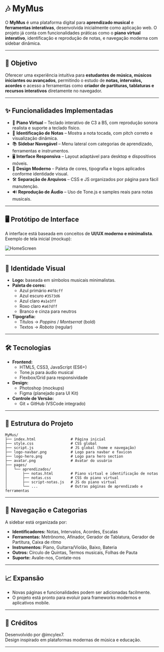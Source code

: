# 🎶 MyMus

O **MyMus** é uma plataforma digital para **aprendizado musical** e **ferramentas interativas**, desenvolvida inicialmente como aplicação web. O projeto já conta com funcionalidades práticas como o **piano virtual interativo**, identificação e reprodução de notas, e navegação moderna com sidebar dinâmica.

---

## 🚀 Objetivo
Oferecer uma experiência intuitiva para **estudantes de música, músicos iniciantes ou avançados**, permitindo o estudo de **notas, intervalos, acordes** e acesso a ferramentas como **criador de partituras, tablaturas e recursos interativos** diretamente no navegador.

---

## ✨ Funcionalidades Implementadas
- 🎹 **Piano Virtual** – Teclado interativo de C3 a B5, com reprodução sonora realista e suporte a teclado físico.
- 🎼 **Identificação de Notas** – Mostra a nota tocada, com pitch correto e visualização dinâmica.
- 📚 **Sidebar Navegável** – Menu lateral com categorias de aprendizado, ferramentas e instrumentos.
- 🖥️ **Interface Responsiva** – Layout adaptável para desktop e dispositivos móveis.
- 🎨 **Design Moderno** – Paleta de cores, tipografia e logos aplicados conforme identidade visual.
- 🛠️ **Separação de Arquivos** – CSS e JS organizados por página para fácil manutenção.
- 🔊 **Reprodução de Áudio** – Uso de Tone.js e samples reais para notas musicais.

---

## 🖥️ Protótipo de Interface
A interface está baseada em conceitos de **UI/UX moderno e minimalista**.  
Exemplo de tela inicial (mockup):

![HomeScreen](./HomeScreen.png)

---

## 🎨 Identidade Visual
- **Logo:** baseada em símbolos musicais minimalistas.
- **Paleta de cores:**  
  - Azul primário `#4f8cff`
  - Azul escuro `#3573d6`
  - Azul claro `#a1e3ff`
  - Roxo claro `#a67dff`
  - Branco e cinza para neutros
- **Tipografia:**  
  - Títulos → *Poppins* / *Montserrat* (bold)
  - Textos → *Roboto* (regular)

---

## 🛠️ Tecnologias
- **Frontend:**  
  - HTML5, CSS3, JavaScript (ES6+)
  - Tone.js para áudio musical
  - Flexbox/Grid para responsividade
- **Design:**  
  - Photoshop (mockups)
  - Figma (planejado para UI Kit)
- **Controle de Versão:**  
  - Git + GitHub (VSCode integrado)

---

## 📂 Estrutura do Projeto

```
MyMus/
├── index.html                # Página inicial
├── style.css                 # CSS global
├── script.js                 # JS global (home e navegação)
├── logo-navbar.png           # Logo para navbar e favicon
├── logo-hero.png             # Logo para hero section
├── avatar.png                # Avatar do usuário
├── pages/
│   └── aprendizados/
│       ├── notas.html        # Piano virtual e identificação de notas
│       ├── notas.css         # CSS do piano virtual
│       ├── script-notas.js   # JS do piano virtual
│       └── ...               # Outras páginas de aprendizado e ferramentas
```

---

## 📑 Navegação e Categorias

A sidebar está organizada por:
- **Identificadores:** Notas, Intervalos, Acordes, Escalas
- **Ferramentas:** Metrônomo, Afinador, Gerador de Tablatura, Gerador de Partitura, Caixa de ritmo
- **Instrumentos:** Piano, Guitarra/Violão, Baixo, Bateria
- **Outros:** Círculo de Quintas, Termos musicais, Folhas de Pauta
- **Suporte:** Avalie-nos, Contate-nos

---

## 📈 Expansão

- Novas páginas e funcionalidades podem ser adicionadas facilmente.
- O projeto está pronto para evoluir para frameworks modernos e aplicativos mobile.

---

## 👤 Créditos

Desenvolvido por @imcylex7.  
Design inspirado em plataformas modernas de música e educação.

---